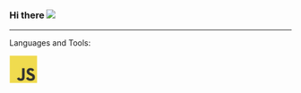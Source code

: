 ### Hi there <img src="https://raw.githubusercontent.com/MartinHeinz/MartinHeinz/master/wave.gif" width="30px">

*** 
Languages and Tools:

<img src="https://github.com/devicons/devicon/blob/master/icons/javascript/javascript-original.svg" alt="JavaScript Logo" width="50px" height="50px">

<!--
**ElenkaSan/ElenkaSan** is a ✨ _special_ ✨ repository because its `README.md` (this file) appears on your GitHub profile.

Here are some ideas to get you started:

- 🔭 I’m currently working on ...
- 🌱 I’m currently learning ...
- 👯 I’m looking to collaborate on ...
- 🤔 I’m looking for help with ...
- 💬 Ask me about ...
- 📫 How to reach me: ...
- 😄 Pronouns: ...
- ⚡ Fun fact: ...
-->
